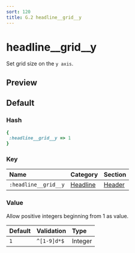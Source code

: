```yaml
---
sort: 120
title: G.2 headline__grid__y
---
```

# headline__grid__y

Set grid size on the `y axis`.


## Preview

<div >
    <canvas id='canvas' search=':headline__grid__y' palette='option_detail'></canvas>
</div>
<script src="../assets/js/marker.js"></script>  

 
## Default

### Hash

```ruby
{
 :headline__grid__y => 1
} 
```

### Key

| **Name** | **Category** | **Section** |
| :--- | :--- | :--- |
| ```:headline__grid__y``` |  [Headline](./#headline) | [Header](/sections/header) |

### Value

Allow positive integers beginning from 1 as value.

| **Default**| **Validation**| **Type** |
| :--- | :--- | :--- |
| ```1``` | ```^[1-9]d*$``` | Integer |

